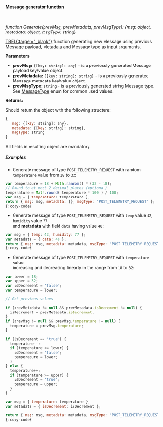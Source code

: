 #### Message generator function

<div class="divider"></div>
<br/>

*function Generate(prevMsg, prevMetadata, prevMsgType): {msg: object, metadata: object, msgType: string}*

[TBEL{:target="_blank"}](${siteBaseUrl}/docs${docPlatformPrefix}/user-guide/tbel/) function generating new Message using previous Message payload, Metadata and Message type as input arguments.

**Parameters:**

<ul>
  <li><b>prevMsg:</b> <code>{[key: string]: any}</code> - is a previously generated Message payload key/value object.
  </li>
  <li><b>prevMetadata:</b> <code>{[key: string]: string}</code> - is a previously generated Message metadata key/value object.
  </li>
  <li><b>prevMsgType:</b> <code>string</code> - is a previously generated string Message type. See <a href="https://github.com/sobeam/sobeam/blob/ea039008b148453dfa166cf92bc40b26e487e660/ui-ngx/src/app/shared/models/rule-node.models.ts#L338" target="_blank">MessageType</a> enum for common used values.
  </li>
</ul>

**Returns:**

Should return the object with the following structure:

```javascript
{ 
   msg: {[key: string]: any},
   metadata: {[key: string]: string},
   msgType: string
}
```

All fields in resulting object are mandatory.

<div class="divider"></div>

##### Examples

* Generate message of type `POST_TELEMETRY_REQUEST` with random `temperature` value from `18` to `32`:

```javascript
var temperature = 18 + Math.random() * (32 - 18);
// Round to at most 2 decimal places (optional)
temperature = Math.round( temperature * 100 ) / 100;
var msg = { temperature: temperature };
return { msg: msg, metadata: {}, msgType: "POST_TELEMETRY_REQUEST" };
{:copy-code}
```


<ul>
<li>
Generate message of type <code>POST_TELEMETRY_REQUEST</code> with <code>temp</code> value <code>42</code>,
<code>humidity</code> value <code>77</code><br>
and <strong>metadata</strong> with field <code>data</code> having value <code>40</code>:
</li>
</ul>

```javascript
var msg = { temp: 42, humidity: 77 };
var metadata = { data: 40 };
return { msg: msg, metadata: metadata, msgType: "POST_TELEMETRY_REQUEST" };
{:copy-code}
```

<ul>
<li>
Generate message of type <code>POST_TELEMETRY_REQUEST</code> with <code>temperature</code> value<br>
increasing and decreasing linearly in the range from <code>18</code> to <code>32</code>:
</li>
</ul>

```javascript
var lower = 18;
var upper = 32;
var isDecrement = 'false';
var temperature = lower;

// Get previous values

if (prevMetadata != null && prevMetadata.isDecrement != null) {
  isDecrement = prevMetadata.isDecrement;
}
if (prevMsg != null && prevMsg.temperature != null) {
  temperature = prevMsg.temperature;
}

if (isDecrement == 'true') {
  temperature--;
  if (temperature <= lower) {
    isDecrement = 'false';
    temperature = lower;
  }
} else {
  temperature++;
  if (temperature >= upper) {
    isDecrement = 'true';
    temperature = upper;
  }
}

var msg = { temperature: temperature };
var metadata = { isDecrement: isDecrement };

return { msg: msg, metadata: metadata, msgType: "POST_TELEMETRY_REQUEST" };
{:copy-code}
```

<br>
<br>
